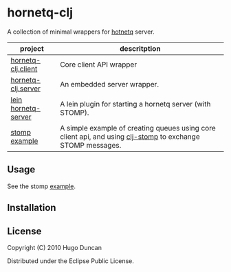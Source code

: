# hornetq-clj

A collection of minimal wrappers for [hotnetq](http://www.jboss.org/hornetq) server.

<table>
  <thead><tr><th>project</th><th>descritption</th></tr></thead>
  <tbody>
    <tr>
      <td><a href="http://github.com/hugoduncan/hornetq-clj/tree/master/client">hornetq-clj.client</a></td>
      <td>Core client API wrapper</td>
    </tr>
    <tr>
      <td><a href="http://github.com/hugoduncan/hornetq-clj/tree/master/server">hornetq-clj.server</a></td>
      <td>An embedded server wrapper.</td>
    </tr>
    <tr>
      <td><a href="http://github.com/hugoduncan/hornetq-clj/tree/master/lein-hornetq/">lein hornetq-server</a></td>
      <td>A lein plugin for starting a hornetq server (with STOMP).</td>
    </tr>
    <tr>
      <td>
      <a href="http://github.com/hugoduncan/hornetq-clj/tree/master/stomp-example/">stomp example</a></td>
      <td>
      A simple example of creating queues using core client api, and using
      <a href="http://github.com/ninjudd/clj-stomp">clj-stomp</a> to exchange
      STOMP messages.
      </td>
    </tr>
  </tbody>
</table>


## Usage

See the stomp
[example](http://github.com/hugoduncan/hornetq-clj/tree/master/stomp-example/).

## Installation

## License

Copyright (C) 2010 Hugo Duncan

Distributed under the Eclipse Public License.
